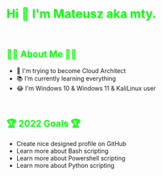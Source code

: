 # <span style="color: lime"> **Hi 👋 I'm Mateusz aka mty.** </span>

<br>

## <span style="color: lime">🤷‍♂️ **About Me** 🤷‍♂️</span>
- 🎉 I'm trying to become Cloud Architect
- 📚 I’m currently learning everything
- 😂 I'm Windows 10 & Windows 11 & KaliLinux user

<br>

## <span style="color: lime"> 🏆 **2022 Goals** 🏆</span>
- Create nice designed profile on GitHub
- Learn more about Bash scripting
- Learn more about Powershell scripting
- Learn more about Python scripting
